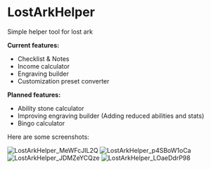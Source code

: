 # LostArkHelper

Simple helper tool for lost ark<br />

**Current features:** <br />
- Checklist & Notes
- Income calculator
- Engraving builder
- Customization preset converter

**Planned features:** <br />
- Ability stone calculator
- Improving engraving builder (Adding reduced abilities and stats)
- Bingo calculator

Here are some screenshots:<br />

![LostArkHelper_MeWFcJIL2Q](https://user-images.githubusercontent.com/22582653/215449997-243f6507-6648-4662-8885-ddfacaa4c9f7.png)
![LostArkHelper_p4SBoW1oCa](https://user-images.githubusercontent.com/22582653/210408672-11e032a8-e3ed-4ba4-acc0-da9165177d7f.png)
![LostArkHelper_JDMZeYCQze](https://user-images.githubusercontent.com/22582653/215248457-596e99c4-78ef-4cd0-b1df-b00e446047dc.png)
![LostArkHelper_LOaeDdrP98](https://user-images.githubusercontent.com/22582653/215248495-82c372d2-a634-4b21-8f38-909e20eceee1.png)
